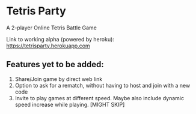 # Tetris Party
A 2-player Online Tetris Battle Game


Link to working alpha (powered by heroku): https://tetrisparty.herokuapp.com


## Features yet to be added:

1. Share/Join game by direct web link
2. Option to ask for a rematch, without having to host and join with a new code
3. Invite to play games at different speed. Maybe also include dynamic speed increase while playing. [MIGHT SKIP]



